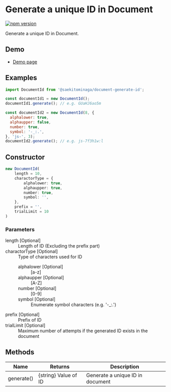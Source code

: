 # Generate a unique ID in Document

[![npm version](https://badge.fury.io/js/%40saekitominaga%2Fdocument-generate-id.svg)](https://badge.fury.io/js/%40saekitominaga%2Fdocument-generate-id)

Generate a unique ID in Document.

## Demo

- [Demo page](https://saekitominaga.github.io/document-generate-id/demo.html)

## Examples

```JavaScript
import DocumentId from '@saekitominaga/document-generate-id';

const documentId1 = new DocumentId();
documentId1.generate(); // e.g. GUaHJ6ao5m

const documentId2 = new DocumentId(8, {
  alphalower: true,
  alphaupper: false,
  number: true,
  symbol: '-_:.',
}, 'js-', 3);
documentId2.generate(); // e.g. js-7f3h1w:l
```

## Constructor

```TypeScript
new DocumentId(
	length = 10,
	charactorType = {
		alphalower: true,
		alphaupper: true,
		number: true,
		symbol: '',
	},
	prefix = '',
	trialLimit = 10
)
```

### Parameters

<dl>
<dt>length [Optional]</dt>
<dd>Length of ID (Excluding the prefix part)</dd>
<dt>charactorType [Optional]</dt>
<dd>Type of characters used for ID
	<dl>
	<dt>alphalower [Optional]</dt>
	<dd>[a-z]</dd>
	<dt>alphaupper [Optional]</dt>
	<dd>[A-Z]</dd>
	<dt>number [Optional]</dt>
	<dd>[0-9]</dd>
	<dt>symbol [Optional]</dt>
	<dd>Enumerate symbol characters (e.g. '-_:.')</dd>
	</dl>
</dd>
<dt>prefix [Optional]</dt>
<dd>Prefix of ID</dd>
<dt>trialLimit [Optional]</dt>
<dd>Maximum number of attempts if the generated ID exists in the document</dd>
</dl>

## Methods

| Name | Returns | Description |
|-|-|-|
| generate() | {string} Value of ID | Generate a unique ID in document |
